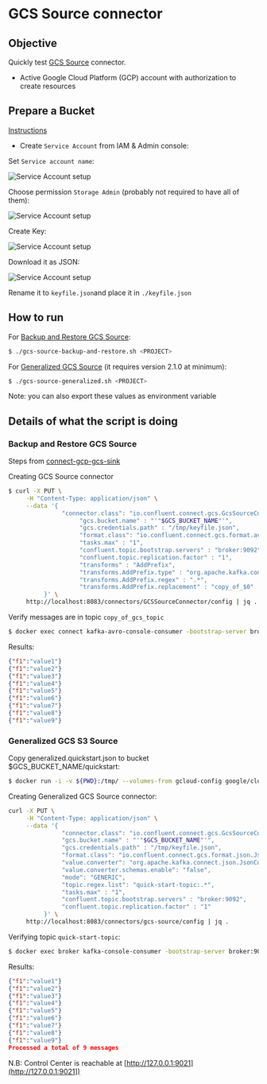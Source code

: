 # GCS Source connector



## Objective

Quickly test [GCS Source](https://docs.confluent.io/current/connect/kafka-connect-gcs/source/index.html#quick-start) connector.

* Active Google Cloud Platform (GCP) account with authorization to create resources

## Prepare a Bucket

[Instructions](https://docs.confluent.io/current/connect/kafka-connect-gcs/index.html#prepare-a-bucket)

* Create `Service Account` from IAM & Admin console:

Set `Service account name`:

![Service Account setup](Screenshot1.png)

Choose permission `Storage Admin` (probably not required to have all of them):

![Service Account setup](Screenshot2.png)

Create Key:

![Service Account setup](Screenshot3.png)

Download it as JSON:

![Service Account setup](Screenshot4.png)

Rename it to `keyfile.json`and place it in `./keyfile.json`


## How to run

For [Backup and Restore GCS Source](https://docs.confluent.io/kafka-connect-gcs-source/current/backup-and-restore/overview.html):

```bash
$ ./gcs-source-backup-and-restore.sh <PROJECT>
```

For [Generalized GCS Source](https://docs.confluent.io/kafka-connect-gcs-source/current/generalized/overview.html) (it requires version 2.1.0 at minimum):

```bash
$ ./gcs-source-generalized.sh <PROJECT>
```

Note: you can also export these values as environment variable

## Details of what the script is doing

### Backup and Restore GCS Source

Steps from [connect-gcp-gcs-sink](../connect/connect-gcp-gcs-sink/README.md)

Creating GCS Source connector

```bash
$ curl -X PUT \
     -H "Content-Type: application/json" \
     --data '{
               "connector.class": "io.confluent.connect.gcs.GcsSourceConnector",
                    "gcs.bucket.name" : "'"$GCS_BUCKET_NAME"'",
                    "gcs.credentials.path" : "/tmp/keyfile.json",
                    "format.class": "io.confluent.connect.gcs.format.avro.AvroFormat",
                    "tasks.max" : "1",
                    "confluent.topic.bootstrap.servers" : "broker:9092",
                    "confluent.topic.replication.factor" : "1",
                    "transforms" : "AddPrefix",
                    "transforms.AddPrefix.type" : "org.apache.kafka.connect.transforms.RegexRouter",
                    "transforms.AddPrefix.regex" : ".*",
                    "transforms.AddPrefix.replacement" : "copy_of_$0"
          }' \
     http://localhost:8083/connectors/GCSSourceConnector/config | jq .
```

Verify messages are in topic `copy_of_gcs_topic`

```bash
$ docker exec connect kafka-avro-console-consumer -bootstrap-server broker:9092 --property schema.registry.url=http://schema-registry:8081 --topic copy_of_gcs_topic --from-beginning --max-messages 9
```

Results:

```json
{"f1":"value1"}
{"f1":"value2"}
{"f1":"value3"}
{"f1":"value4"}
{"f1":"value5"}
{"f1":"value6"}
{"f1":"value7"}
{"f1":"value8"}
{"f1":"value9"}
```

### Generalized GCS S3 Source

Copy generalized.quickstart.json to bucket $GCS_BUCKET_NAME/quickstart:

```bash
$ docker run -i -v ${PWD}:/tmp/ --volumes-from gcloud-config google/cloud-sdk:latest gsutil cp /tmp/generalized.quickstart.json gs://$GCS_BUCKET_NAME/quickstart/generalized.quickstart.json
```

Creating Generalized GCS Source connector:

```bash
curl -X PUT \
     -H "Content-Type: application/json" \
     --data '{
               "connector.class": "io.confluent.connect.gcs.GcsSourceConnector",
               "gcs.bucket.name" : "'"$GCS_BUCKET_NAME"'",
               "gcs.credentials.path" : "/tmp/keyfile.json",
               "format.class": "io.confluent.connect.gcs.format.json.JsonFormat",
               "value.converter": "org.apache.kafka.connect.json.JsonConverter",
               "value.converter.schemas.enable": "false",
               "mode": "GENERIC",
               "topic.regex.list": "quick-start-topic:.*",
               "tasks.max" : "1",
               "confluent.topic.bootstrap.servers" : "broker:9092",
               "confluent.topic.replication.factor" : "1"
          }' \
     http://localhost:8083/connectors/gcs-source/config | jq .
```

Verifying topic `quick-start-topic`:

```bash
$ docker exec broker kafka-console-consumer -bootstrap-server broker:9092 --topic quick-start-topic --from-beginning --max-messages 9
```

Results:

```json
{"f1":"value1"}
{"f1":"value2"}
{"f1":"value3"}
{"f1":"value4"}
{"f1":"value5"}
{"f1":"value6"}
{"f1":"value7"}
{"f1":"value8"}
{"f1":"value9"}
Processed a total of 9 messages
```

N.B: Control Center is reachable at [http://127.0.0.1:9021](http://127.0.0.1:9021])


